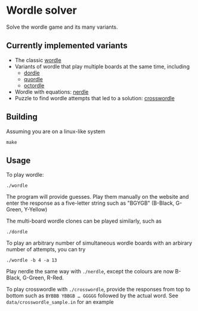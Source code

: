 # Wordle solver

Solve the wordle game and its many variants.

## Currently implemented variants

* The classic [wordle](https://www.nytimes.com/games/wordle/index.html)
* Variants of wordle that play multiple boards at the same time, including
    * [dordle](https://zaratustra.itch.io/dordle)
    * [quordle](https://www.quordle.com/)
    * [octordle](https://octordle.com/?mode=daily)
* Wordle with equations: [nerdle](https://nerdlegame.com/)
* Puzzle to find wordle attempts that led to a solution: [crosswordle](https://crosswordle.vercel.app/?daily=1)
## Building

Assuming you are on a linux-like system

```
make
```

## Usage

To play wordle:

```
./wordle
```

The program will provide guesses. Play them manually on the website and enter
the response as a five-letter string such as "BGYGB" (B-Black, G-Green,
Y-Yellow)

The multi-board wordle clones can be played similarly, such as

```
./dordle
```

To play an arbitrary number of simultaneous wordle boards with an arbirary
number of attempts, you can try

```
./wordle -b 4 -a 13
```

Play nerdle the same way with `./nerdle`, except the colours are now B-Black,
G-Green, R-Red.

To play crosswordle with `./crosswordle`, provide the responses from top to
bottom such as `BYBBB YBBGB … GGGGG` followed by the actual word. See
`data/crosswordle_sample.in` for an example

